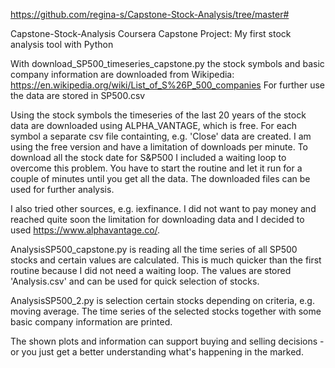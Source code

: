 https://github.com/regina-s/Capstone-Stock-Analysis/tree/master# 

Capstone-Stock-Analysis
Coursera Capstone Project: My first stock analysis tool with Python

With download_SP500_timeseries_capstone.py the stock symbols and basic company information are downloaded from Wikipedia:
https://en.wikipedia.org/wiki/List_of_S%26P_500_companies
For further use the data are stored in SP500.csv

Using the stock symbols the timeseries of the last 20 years of the stock data are downloaded using ALPHA_VANTAGE, which is free.
For each symbol a separate csv file containting, e.g. 'Close' data are created. I am using the free version and have a limitation of downloads per minute. To download all the stock date for S&P500 I included a waiting loop to overcome this problem.
You have to start the routine and let it run for a couple of minutes until you get all the data. 
The downloaded files can be used for further analysis.

I also tried other sources, e.g. iexfinance. I did not want to pay money and reached quite soon the limitation for downloading data and I decided to used https://www.alphavantage.co/. 

AnalysisSP500_capstone.py is reading all the time series of all SP500 stocks and certain values are calculated. This is much quicker than the first routine because I did not need a waiting loop.
The values are stored 'Analysis.csv' and can be used for quick selection of stocks.

AnalysisSP500_2.py is selection certain stocks depending on criteria, e.g. moving average.
The time series of the selected stocks together with some basic company information are printed. 

The shown plots and information can support buying and selling decisions - or you just get a better understanding what's happening in the marked.
